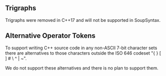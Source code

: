 ## Trigraphs
Trigraphs were removed in C++17 and will not be supported in SoupSyntax.

## Alternative Operator Tokens
To support writing C++ source code in any non-ASCII 7-bit character sets there are alternatives to those characters outside the ISO 646 codeset "{ } [ ] # \ ^ | ~".

We do not support these alternatives and there is no plan to support them.

